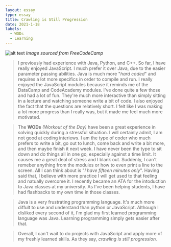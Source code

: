 ```yaml
---
layout: essay
type: essay
title: Crawling is Still Progression
date: 2021-1-18
labels:
  - WODs
  - Learning
---
```

![alt text](https://cdn-media-1.freecodecamp.org/images/0*ngXgBNNdx6iiWP8q.png)
*Image sourced from FreeCodeCamp*
>I previously had experience with Java, Python, and C++. So far, I have really enjoyed JavaScript. I much prefer it over Java, due to the easier parameter passing abilities. Java is much more "*hard coded*" and requires a lot more specifics in order to compile and run. I really enjoyed the JavaScript modules because it reminds me of the DataCamp and CodeAcademy modules.
I've done quite a few those and had a lot of fun. They're much more interactive than simply sitting in a lecture and watching someone write a bit of code. 
I also enjoyed the fact that the questions are relatively short. I felt like I was making a lot more progress than I really was, but it made me feel much more motivated.


>The **WODs** *(Workout of the Day)* have been a great experience in solving quickly during a stressful situation. I will certainly admit, I am not good at coding interiews. I am the type of coder who much prefers to write a bit, go out to lunch, come back and write a bit more, and then maybe finish it next week. 
I have never been the type to sit down and do things all in one go, especially against a time limit. It causes me a great deal of stress and I blank out. 
Suddenly, I can't remeber anything from the modules or how to even print a line to the screen. All I can think about is "*I have fifteen minutes only*". 
 Having said that, I believe with more practice I will get used to that feeling and natually overcome it. I recently became an ATA for the intoduction to Java classes at my university. As I've been helping students, I have had flashbacks to my own time in those classes. 
 
 
>Java is a very frustrating programming language. It's much more diffult to use and understand than python or JavaScript. Although I disliked every second of it, I'm glad my first learned programming language was Java. Learning programming simply gets easier after that. 

>Overall, I can't wait to do projects with JavaScript and apply more of my freshly learned skills. As they say, *crawling is still progression.* 

